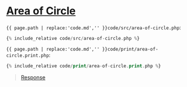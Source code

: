 # [Area of Circle](code.zip)

`{{ page.path | replace:'code.md','' }}code/src/area-of-circle.php`:

```php
{% include_relative code/src/area-of-circle.php %}
```

`{{ page.path | replace:'code.md','' }}code/print/area-of-circle.print.php`:

```php
{% include_relative code/print/area-of-circle.print.php %}
```

> [Response](response/src/area-of-circle.php)
